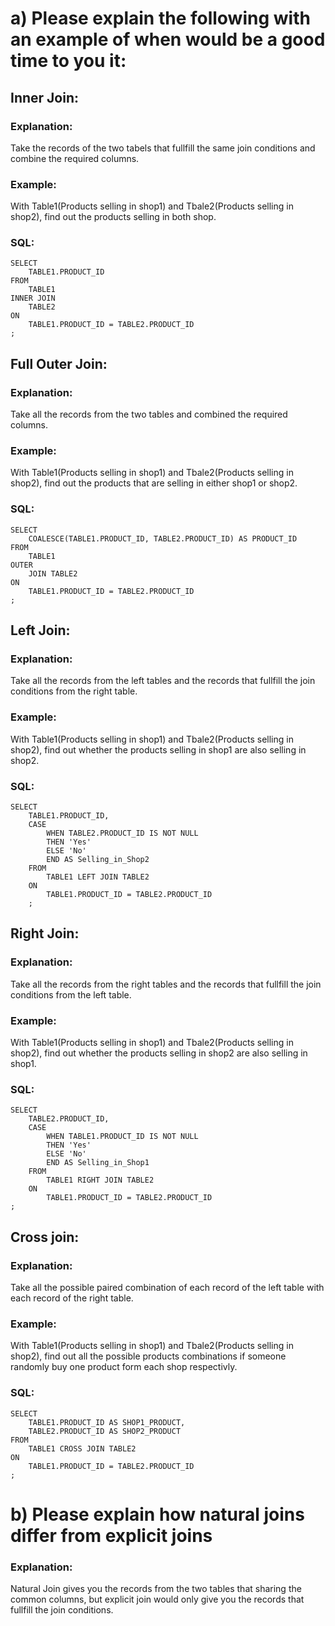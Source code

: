 # a) Please explain the following with an example of when would be a good time to you it:
## Inner Join:
### Explanation: 
Take the records of the two tabels that fullfill the same join conditions and combine the required columns.
### Example: 
With Table1(Products selling in shop1) and Tbale2(Products selling in shop2), find out the products selling in both shop. 
### SQL: 
    SELECT 
        TABLE1.PRODUCT_ID 
    FROM 
        TABLE1 
    INNER JOIN 
        TABLE2 
    ON 
        TABLE1.PRODUCT_ID = TABLE2.PRODUCT_ID
    ;

## Full Outer Join:
### Explanation: 
Take all the records from the two tables and combined the required columns.
### Example: 
With Table1(Products selling in shop1) and Tbale2(Products selling in shop2), find out the products that are selling in either shop1 or shop2. 
### SQL: 
    SELECT 
        COALESCE(TABLE1.PRODUCT_ID, TABLE2.PRODUCT_ID) AS PRODUCT_ID 
    FROM 
        TABLE1 
    OUTER 
        JOIN TABLE2 
    ON 
        TABLE1.PRODUCT_ID = TABLE2.PRODUCT_ID
    ;
## Left Join:
### Explanation: 
Take all the records from the left tables and the records that fullfill the join conditions from the right table.
### Example: 
With Table1(Products selling in shop1) and Tbale2(Products selling in shop2), find out whether the products selling in shop1 are also selling in shop2. 
### SQL: 
    SELECT 
        TABLE1.PRODUCT_ID, 
        CASE 
            WHEN TABLE2.PRODUCT_ID IS NOT NULL 
            THEN 'Yes' 
            ELSE 'No' 
            END AS Selling_in_Shop2 
        FROM 
            TABLE1 LEFT JOIN TABLE2 
        ON 
            TABLE1.PRODUCT_ID = TABLE2.PRODUCT_ID
        ;
## Right Join:
### Explanation: 
Take all the records from the right tables and the records that fullfill the join conditions from the left table.
### Example: 
With Table1(Products selling in shop1) and Tbale2(Products selling in shop2), find out whether the products selling in shop2 are also selling in shop1.
### SQL: 
    SELECT 
        TABLE2.PRODUCT_ID, 
        CASE 
            WHEN TABLE1.PRODUCT_ID IS NOT NULL 
            THEN 'Yes' 
            ELSE 'No' 
            END AS Selling_in_Shop1 
        FROM 
            TABLE1 RIGHT JOIN TABLE2 
        ON 
            TABLE1.PRODUCT_ID = TABLE2.PRODUCT_ID
    ;
## Cross join:
### Explanation: 
Take all the possible paired combination of each record of the left table with each record of the right table. 
### Example: 
With Table1(Products selling in shop1) and Tbale2(Products selling in shop2), find out all the possible products combinations if someone randomly buy one product form each shop respectivly. 
### SQL: 
    SELECT 
        TABLE1.PRODUCT_ID AS SHOP1_PRODUCT, 
        TABLE2.PRODUCT_ID AS SHOP2_PRODUCT
    FROM 
        TABLE1 CROSS JOIN TABLE2 
    ON 
        TABLE1.PRODUCT_ID = TABLE2.PRODUCT_ID
    ;


# b) Please explain how natural joins differ from explicit joins
### Explanation: 
Natural Join gives you the records from the two tables that sharing the common columns, but explicit join would only give you the records that fullfill the join conditions.